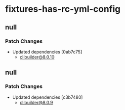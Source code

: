 # fixtures-has-rc-yml-config

## null

### Patch Changes

- Updated dependencies [0ab7c75]
  - clibuilder@8.0.10

## null

### Patch Changes

- Updated dependencies [c3b7480]
  - clibuilder@8.0.9
